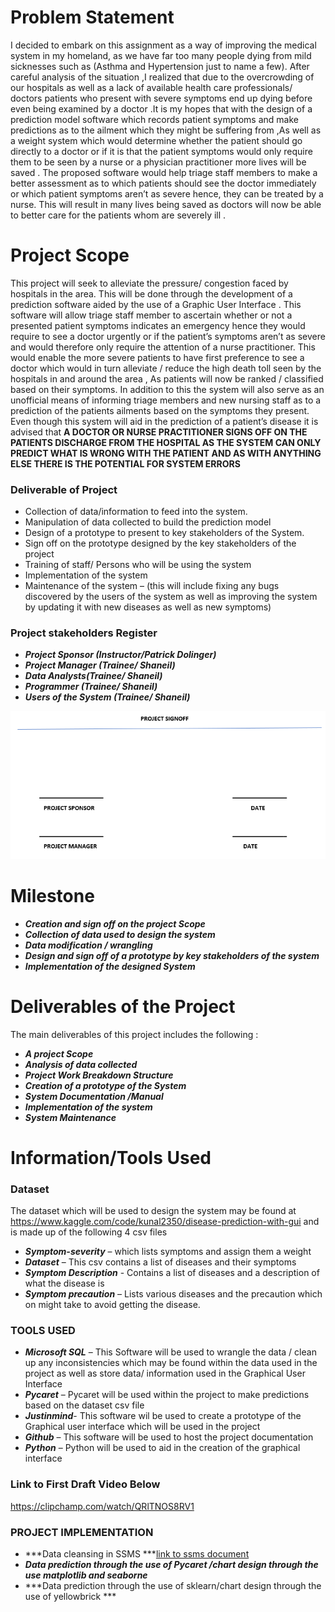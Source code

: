 # Problem Statement
I decided to embark on this assignment as a way of improving the medical system in my homeland, as we have far too many people dying from mild sicknesses such as (Asthma and Hypertension just to name a few). After careful analysis of the situation ,I realized that due to the overcrowding of our hospitals as well as a  lack of available health care professionals/ doctors patients who present with severe symptoms end up dying before even being examined by a doctor .It is my hopes that with the design of a prediction model software which records patient symptoms and make predictions as to the ailment which they might be suffering from ,As well as a weight system which would determine whether the patient should go directly to a doctor or if it is that the patient symptoms would only require them to  be seen by a nurse or a physician practitioner more lives will be saved . The proposed software would help   triage staff members to make a better assessment as to which patients should see the doctor immediately or which patient symptoms aren’t as severe hence, they can be treated by a nurse. This will result in many lives  being saved as  doctors will now be able to better care for the patients whom are severely ill .


# Project Scope 

This project will seek to alleviate the pressure/ congestion faced by hospitals in the area. This will be done through the development of a prediction software aided by  the use of a Graphic User Interface . This software will allow triage staff member to ascertain whether or not a presented patient symptoms indicates an emergency hence they would require to see a doctor urgently or if the patient’s symptoms aren’t as severe and would therefore only require the attention of a nurse practitioner. This would enable the more severe patients to have first preference to see a doctor which would in turn  alleviate / reduce  the high death toll seen by the hospitals in and around the area , As patients will now be ranked / classified based on their symptoms. In addition to this  the system will  also serve as an  unofficial means of informing triage members and new nursing staff as to a prediction of the patients ailments based on the symptoms they present. Even though this system will aid in the prediction of a patient’s disease it is advised that **A DOCTOR OR NURSE PRACTITIONER SIGNS OFF ON THE PATIENTS DISCHARGE FROM THE HOSPITAL AS THE SYSTEM CAN ONLY PREDICT WHAT IS WRONG WITH THE PATIENT AND AS WITH ANYTHING ELSE THERE IS THE POTENTIAL FOR SYSTEM ERRORS**

### Deliverable of Project 

* Collection of data/information to feed into the system. 
* Manipulation of data collected to build the prediction model 
* Design of a prototype to present to key stakeholders of the System.
* Sign off on the prototype designed by the key stakeholders of the project
* Training of staff/ Persons who will be using the system 
* Implementation of the system 
* Maintenance of the system – (this will include fixing any bugs discovered by the users of the system as well as improving the system by updating it with new diseases as well as new symptoms)



### Project stakeholders Register 
* ***Project Sponsor (Instructor/Patrick Dolinger)***
* ***Project Manager (Trainee/ Shaneil)***
* ***Data Analysts(Trainee/ Shaneil)***
* ***Programmer (Trainee/ Shaneil)***
* ***Users of the System (Trainee/ Shaneil)***




<img src="project signoff.PNG" >

# Milestone 

* ***Creation and sign off on the project Scope***
* ***Collection of data used to design the system***
* ***Data modification / wrangling***
* ***Design  and sign off of a prototype by  key stakeholders of the system***
* ***Implementation of the designed System***


# Deliverables of the Project 
The main deliverables of this project includes the following :

* ***A project Scope***
* ***Analysis of data collected***
* ***Project Work Breakdown Structure***
* ***Creation of a prototype of the System***
* ***System Documentation /Manual***
* ***Implementation of the system***
* ***System Maintenance***

# Information/Tools Used 

### Dataset 
The dataset which will be used to design the system may be found at https://www.kaggle.com/code/kunal2350/disease-prediction-with-gui and is made up of the following 4 csv files 
* ***Symptom-severity*** – which lists symptoms and assign them a weight 
* ***Dataset*** – This csv contains a list of diseases and their symptoms
* ***Symptom Description***  - Contains a list of diseases and a description of what the disease is 
* ***Symptom precaution*** – Lists various diseases and the precaution which on might take to avoid getting the disease.

### TOOLS USED 
* ***Microsoft SQL*** – This Software will be used to wrangle the data / clean up any inconsistencies which may be found within the data used in the project as well as store data/ information used in the Graphical User Interface
* ***Pycaret*** – Pycaret will be used within the project to make predictions based on the dataset csv file 
* ***Justinmind***- This software wil be used to create a prototype of the Graphical user interface which will be used in the project 
* ***Github*** – This software will be used to host the project documentation 
* ***Python*** – Python will be used to aid in the creation of the graphical interface 


### Link to First Draft  Video Below

https://clipchamp.com/watch/QRlTNOS8RV1


### PROJECT IMPLEMENTATION 
* ***Data cleansing in SSMS ***[link to ssms document](https://www.youtube.com/watch?v=uvTcd-VlM64)
* ***Data prediction through the use of Pycaret /chart design through the use matplotlib and seaborne***
* ***Data prediction through the use of sklearn/chart design through the use of yellowbrick ***
